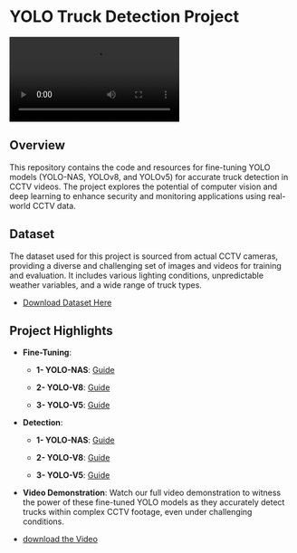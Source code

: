 # YOLO Truck Detection Project

![Truck Detection Demo](https://github.com/Fatemeh-Farnaghizadeh/Fine-Tuning-YOLOV5-V8-NAS/blob/master/all_yolo.mp4)

## Overview

This repository contains the code and resources for fine-tuning YOLO models (YOLO-NAS, YOLOv8, and YOLOv5) for accurate truck detection in CCTV videos. The project explores the potential of computer vision and deep learning to enhance security and monitoring applications using real-world CCTV data.

## Dataset

The dataset used for this project is sourced from actual CCTV cameras, providing a diverse and challenging set of images and videos for training and evaluation. It includes various lighting conditions, unpredictable weather variables, and a wide range of truck types.

- [Download Dataset Here](https://github.com/Fatemeh-Farnaghizadeh/Fine-Tuning-YOLOV5-V8-NAS/tree/master/Data/TruckDataset)

## Project Highlights

- **Fine-Tuning**:

    - **1- YOLO-NAS**: [Guide](https://github.com/Fatemeh-Farnaghizadeh/Fine-Tuning-YOLOV5-V8-NAS/blob/master/YoloNas_Module/YoloNAS_Train_Guide.docx)

    - **2- YOLO-V8**: [Guide](https://github.com/Fatemeh-Farnaghizadeh/Fine-Tuning-YOLOV5-V8-NAS/blob/master/Yolov8_Module/Yolov8_Trrain_Guide.docx)

    - **3- YOLO-V5**: [Guide](https://github.com/Fatemeh-Farnaghizadeh/Fine-Tuning-YOLOV5-V8-NAS/blob/master/Yolov5_Module/Yolov5_Train_Guide_CLI.docx)

- **Detection**:

    - **1- YOLO-NAS**: [Guide](https://github.com/Fatemeh-Farnaghizadeh/Fine-Tuning-YOLOV5-V8-NAS/blob/master/YoloNas_Module/YoloNAS_Detection_Guide.docx)

    - **2- YOLO-V8**: [Guide](https://github.com/Fatemeh-Farnaghizadeh/Fine-Tuning-YOLOV5-V8-NAS/blob/master/Yolov8_Module/Yolov8_Detection_Guide.docx)

    - **3- YOLO-V5**: [Guide](https://github.com/Fatemeh-Farnaghizadeh/Fine-Tuning-YOLOV5-V8-NAS/blob/master/Yolov5_Module/Yolov5_Detection_Guide.docx)

- **Video Demonstration**: Watch our full video demonstration to witness the power of these fine-tuned YOLO models as they accurately detect trucks within complex CCTV footage, even under challenging conditions.

- [download the Video](http://dmiftp.uqtr.ca/Public/FMeunier/ImagesETVideo/VideoCamions/)

